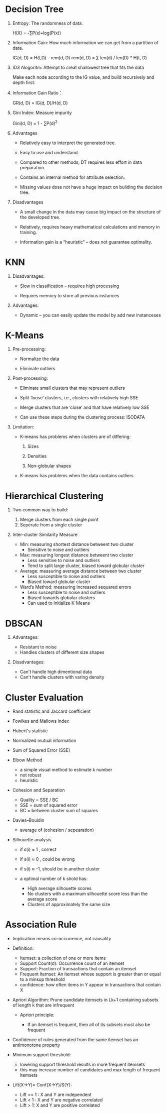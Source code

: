 # Decision Tree

1. Entropy: The randomness of data.
        
      H(X) = -∑P(x)•log(P(x))
    
2. Information Gain: How much information we can get from a partition of data.
    
      IG(d, D) = H(t,D) - rem(d, D)
      rem(d, D) = ∑ len(d) / len(D) * H(t, D)
    
3. ID3 Alogoritm: Attempt to creat shallowest tree that fits the data

      Make each node according to the IG value, and build recursively and depth first.
        
4. Information Gain Ratio：

      GR(d, D) = IG(d, D)/H(d, D)
        
5. Gini Index: Measure impurity

      Gini(d, D) = 1 - ∑P(d)<sup>2</sup>
      
6. Advantages

    * Relatively easy to interpret the generated tree.

    * Easy to use and understand.

    * Compared to other methods, DT requires less effort in data
    preparation.

    * Contains an internal method for attribute selection.

    * Missing values dose not have a huge impact on building the decision
    tree.
7. Disadvantages

    * A small change in the data may cause big impact on the structure of
    the developed tree.
    
    * Relatively, requires heavy mathematical calculations and memory in
    training.
    
    * Information gain is a “heuristic” – does not guarantee optimality. 
    
# KNN

1. Disadvantages:

    * Slow in classification – requires high processing
    
    * Requires memory to store all previous instances
    
2. Advantages:
    
    * Dynamic – you can easily update the model by add
new instanceses

# K-Means

1. Pre-processing:

    * Normalize the data

    * Eliminate outliers

2. Post-processing:

    * Eliminate small clusters that may represent outliers
    
    * Split ‘loose’ clusters, i.e., clusters with relatively high SSE
       
    * Merge clusters that are ‘close’ and that have relatively low SSE

    * Can use these steps during the clustering process: ISODATA
    
3. Limitation:

    * K-means has problems when clusters are of differing:
    
        1. Sizes
    
        2. Densities
    
        3. Non-globular shapes
        
    * K-means has problems when the data contains outliers

# Hierarchical Clustering
        
1. Two common way to build:

     1. Merge clusters from each single point
     2. Seperate from a single cluster
    
2. Inter-cluster Similarity Measure

      * Min: measuring shortest distance betweent two cluster
           * Sensitive to noise and outliers
      * Max: measuring longest distance betweent two cluster
           * Less sensitive to noise and outliers
           * Tend to split large cluster, biased toward globular cluster
      * Average: measuring average distance between two cluster
           * Less susceptible to noise and outliers
           * Biased toward globular cluster
      * Ward’s Method: measuring increased sequared errors
           * Less susceptible to noise and outliers
           * Biased towards globular clusters
           * Can used to initialize K-Means
# DBSCAN

1. Advantages:

    * Resistant to noise
    * Handles clusters of different size shapes
2. Disadvantages:

    * Can't handle high dimentional data
    * Can't handle clusters with varing density

# Cluster Evaluation

* Rand statistic and Jaccard coefficient
* Fowlkes and Mallows index
* Hubert's statistic
* Normalized mutual information
* Sum of Squared Error (SSE)
* Elbow Method

     * a simple visual method to estimate k number
     * not robust
     * heuristic
* Cohesion and Separation

     * Quality = SSE / BC 
     * SSE = sum of squared error
     * BC = between cluster sum of squares

* Davies–Bouldin

     * average of (cohesion / sepearation)

* Silhouette analysis

     * if s(i) ≈ 1 , correct
     * if s(i) ≈ 0 , could be wrong
     * if s(i) ≈ -1, should be in another cluster
     * a optimal number of k shold has:

        * High average silhouette scores
        * No clusters with a maximum silhouette score less than the average score
        * Clusters of approximately the same size

# Association Rule

* Implication means co-occurrence, not causality
* Definition:

    * Itemset: a collection of one or more items
    * Support Count(σ): Occurrence count of an itemset
    * Support: Fraction of transactions that contain an itemset
    * Frequent Itemset: An itemset whose support is greater than or equal to a minsup threshold
    * confidence:  how often items in Y appear in transactions that contain X

* Apriori Algorithm:  Prune candidate itemsets in Lk+1 containing subsets of length k that are infrequent 

    * Apriori principle:

		* If an itemset is frequent, then all of its subsets must also be frequent
*  Confidence of rules generated from the same itemset has an antimonotone property
*  Minimum support threshold:

	* lowering support threshold results in more frequent itemsets
	* this may increase number of candidates and max length of frequent itemsets
* Lift(X->Y)= Conf(X->Y)/S(Y):

	* Lift == 1 : X and Y are independent
	* Lift < 1 :  X and Y are negative correlated
	* Lift > 1:   X and Y are positive correlated

